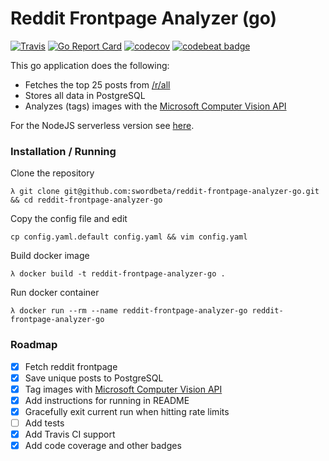 # Reddit Frontpage Analyzer (go)
[![Travis](https://travis-ci.org/swordbeta/reddit-frontpage-analyzer-go.svg?branch=master)](https://travis-ci.org/swordbeta/reddit-frontpage-analyzer-go)
[![Go Report Card](https://goreportcard.com/badge/github.com/swordbeta/reddit-frontpage-analyzer-go)](https://goreportcard.com/report/github.com/swordbeta/reddit-frontpage-analyzer-go)
[![codecov](https://codecov.io/gh/swordbeta/reddit-frontpage-analyzer-go/branch/master/graph/badge.svg)](https://codecov.io/gh/swordbeta/reddit-frontpage-analyzer-go)
[![codebeat badge](https://codebeat.co/badges/e587155a-c69e-406a-a1b5-c219513b2400)](https://codebeat.co/projects/github-com-swordbeta-reddit-frontpage-analyzer-go)

This go application does the following:

- Fetches the top 25 posts from [/r/all][1]
- Stores all data in PostgreSQL
- Analyzes (tags) images with the [Microsoft Computer Vision API][3]

For the NodeJS serverless version see [here][2].

### Installation / Running

Clone the repository
```
λ git clone git@github.com:swordbeta/reddit-frontpage-analyzer-go.git && cd reddit-frontpage-analyzer-go
```

Copy the config file and edit
```
cp config.yaml.default config.yaml && vim config.yaml
```

Build docker image
```
λ docker build -t reddit-frontpage-analyzer-go .
```

Run docker container
```
λ docker run --rm --name reddit-frontpage-analyzer-go reddit-frontpage-analyzer-go
```

### Roadmap

- [X] Fetch reddit frontpage
- [X] Save unique posts to PostgreSQL
- [X] Tag images with [Microsoft Computer Vision API][3]
- [X] Add instructions for running in README
- [X] Gracefully exit current run when hitting rate limits
- [ ] Add tests
- [X] Add Travis CI support
- [X] Add code coverage and other badges

[1]: https://reddit.com/r/all
[2]: https://github.com/swordbeta/reddit-frontpage-analyzer-nodejs
[3]: https://www.microsoft.com/cognitive-services/en-us/computer-vision-api
